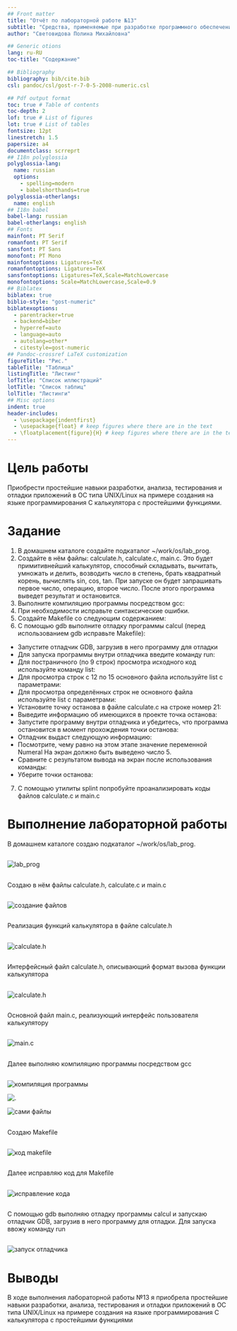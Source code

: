 ```yaml
---
## Front matter
title: "Отчёт по лабораторной работе №13"
subtitle: "Средства, применяемые при разработке программного обеспечения в ОС типа UNIX/Linux"
author: "Световидова Полина Михайловна"

## Generic otions
lang: ru-RU
toc-title: "Содержание"

## Bibliography
bibliography: bib/cite.bib
csl: pandoc/csl/gost-r-7-0-5-2008-numeric.csl

## Pdf output format
toc: true # Table of contents
toc-depth: 2
lof: true # List of figures
lot: true # List of tables
fontsize: 12pt
linestretch: 1.5
papersize: a4
documentclass: scrreprt
## I18n polyglossia
polyglossia-lang:
  name: russian
  options:
	- spelling=modern
	- babelshorthands=true
polyglossia-otherlangs:
  name: english
## I18n babel
babel-lang: russian
babel-otherlangs: english
## Fonts
mainfont: PT Serif
romanfont: PT Serif
sansfont: PT Sans
monofont: PT Mono
mainfontoptions: Ligatures=TeX
romanfontoptions: Ligatures=TeX
sansfontoptions: Ligatures=TeX,Scale=MatchLowercase
monofontoptions: Scale=MatchLowercase,Scale=0.9
## Biblatex
biblatex: true
biblio-style: "gost-numeric"
biblatexoptions:
  - parentracker=true
  - backend=biber
  - hyperref=auto
  - language=auto
  - autolang=other*
  - citestyle=gost-numeric
## Pandoc-crossref LaTeX customization
figureTitle: "Рис."
tableTitle: "Таблица"
listingTitle: "Листинг"
lofTitle: "Список иллюстраций"
lotTitle: "Список таблиц"
lolTitle: "Листинги"
## Misc options
indent: true
header-includes:
  - \usepackage{indentfirst}
  - \usepackage{float} # keep figures where there are in the text
  - \floatplacement{figure}{H} # keep figures where there are in the text
---
```


# Цель работы

Приобрести простейшие навыки разработки, анализа, тестирования и отладки приложений в ОС типа UNIX/Linux на примере создания на языке программирования С калькулятора с простейшими функциями.

# Задание

1. В домашнем каталоге создайте подкаталог ~/work/os/lab_prog.
2. Создайте в нём файлы: calculate.h, calculate.c, main.c.
Это будет примитивнейший калькулятор, способный складывать, вычитать, умножать
и делить, возводить число в степень, брать квадратный корень, вычислять sin, cos, tan.
При запуске он будет запрашивать первое число, операцию, второе число. После этого
программа выведет результат и остановится.
3. Выполните компиляцию программы посредством gcc:
4. При необходимости исправьте синтаксические ошибки.
5. Создайте Makefile со следующим содержанием:
6. С помощью gdb выполните отладку программы calcul (перед использованием gdb
исправьте Makefile):
- Запустите отладчик GDB, загрузив в него программу для отладки
- Для запуска программы внутри отладчика введите команду run:
- Для постраничного (по 9 строк) просмотра исходного код используйте команду list:
- Для просмотра строк с 12 по 15 основного файла используйте list с параметрами:
- Для просмотра определённых строк не основного файла используйте list с параметрами:
- Установите точку останова в файле calculate.c на строке номер 21:
- Выведите информацию об имеющихся в проекте точка останова:
- Запустите программу внутри отладчика и убедитесь, что программа остановится в момент прохождения точки останова:
- Отладчик выдаст следующую информацию:
- Посмотрите, чему равно на этом этапе значение переменной Numeral
На экран должно быть выведено число 5.
- Сравните с результатом вывода на экран после использования команды:
- Уберите точки останова:
7. С помощью утилиты splint попробуйте проанализировать коды файлов calculate.c
и main.c

# Выполнение лабораторной работы

В домашнем каталоге создаю подкаталог ~/work/os/lab_prog.

##

![lab_prog](image/1.png)

##

Создаю в нём файлы calculate.h, calculate.c и main.c

##

![создание файлов](image/2.png)

##

Реализация функций калькулятора в файле calculate.h

##

![calculate.h](image/3.png)

##

Интерфейсный файл calculate.h, описывающий формат вызова функции калькулятора

##

![calculate.h](image/4.png)

##

Основной файл main.c, реализующий интерфейс пользователя калькулятору

##

![main.c](image/4.1.png)

##

Далее выполняю компиляцию программы посредством gcc

##

![компиляция программы](image/5.png)

![.](image/6.png)

![сами файлы](image/7.png)

##

Создаю Makefile

##

![код makefile](image/8.png)

##

Далее исправляю код для Makefile

##

![исправление кода](image/9.png)

##

С помощью gdb выполняю отладку программы calcul и запускаю отладчик GDB, загрузив в него программу для отладки. Для запуска ввожу команду run

##

![запуск отладчика](image/10.png)

# Выводы

В ходе выполнения лабораторной работы №13 я приобрела простейшие навыки разработки, анализа, тестирования и отладки приложений в ОС типа UNIX/Linux на примере создания на языке программирования С калькулятора с простейшими функциями 
